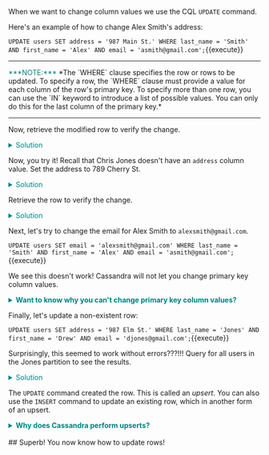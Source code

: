 When we want to change column values we use the CQL `UPDATE` command.

Here's an example of how to change Alex Smith's address:

`UPDATE users
  SET address = '987 Main St.'
  WHERE last_name = 'Smith'
  AND first_name = 'Alex'
  AND email = 'asmith@gmail.com';`{{execute}}

  ---

  <p><span  style="color:teal">***NOTE:***</span> *The `WHERE` clause specifies the row or rows to be updated. To specify a row, the `WHERE` clause must provide a value for each column of the row's primary key. To specify more than one row, you can use the `IN` keyword to introduce a list of possible values. You can only do this for the last column of the primary key.*</p>

  ---

Now, retrieve the modified row to verify the change.

<details>
  <summary style="color:teal">Solution</summary>

`SELECT * FROM users
  WHERE last_name = 'Smith'
  AND first_name = 'Alex'
  AND email = 'asmith@gmail.com';`{{execute}}

</details>

Now, you try it! Recall that Chris Jones doesn't have an `address` column value.
Set the address to 789 Cherry St.

<details>
  <summary style="color:teal">Solution</summary>

`UPDATE users
  SET address = '789 Cherry St.'
  WHERE last_name = 'Jones'
  AND first_name = 'Chris'
  AND email = 'cjones@gmail.com';`{{execute}}

</details>

Retrieve the row to verify the change.

<details>
  <summary style="color:teal">Solution</summary>

`SELECT * FROM users
  WHERE last_name = 'Jones'
  AND first_name = 'Chris'
  AND email = 'cjones@gmail.com';`{{execute}}

</details>

Next, let's try to change the email for Alex Smith to `alexsmith@gmail.com`.

`UPDATE users
  SET email = 'alexsmith@gmail.com'
  WHERE last_name = 'Smith'
  AND first_name = 'Alex'
  AND email = 'asmith@gmail.com';`{{execute}}

We see this doesn't work! Cassandra will not let you change primary key column values.

<details>
  <summary style="color:teal"><b>Want to know why you can't change primary key column values?</b></summary>

  <p style="color:teal"><i>There are two parts to the primary key: the partition key columns and the clustering columns.
  Since Cassandra hashes the partition key to find the partition, changing a partition key column would require removing the row from the old partition and adding it to a new partition.
  If you really need to do this, you can handle this at the application level - or at least you'll be able to after you complete the next step where you will learn about `DELETE` :).
  Similarly, changing a clustering column would require Cassandra to reorder the rows in the partition. Again, if you need to do this, you will handle it in the application by deleting the row and re-adding it with the new primary key values.</i></p>

</details>

Finally, let's update a non-existent row:

`UPDATE users
  SET address = '987 Elm St.'
  WHERE last_name = 'Jones'
  AND first_name = 'Drew'
  AND email = 'djones@gmail.com';`{{execute}}

Surprisingly, this seemed to work without errors???!!!
Query for all users in the Jones partition to see the results.

<details>
  <summary style="color:teal">Solution</summary>

`SELECT * FROM users
  WHERE last_name = 'Jones';`{{execute}}

</details>

The `UPDATE` command created the row.
This is called an _upsert_.
You can also use the `INSERT` command to update an existing row, which in another form of an upsert.

<details>
  <summary style="color:teal"><b>Why does Cassandra perform upserts?</b></summary>

  <p style="color:teal"><i>Cassandra is built for speed.
  As a result, Cassandra does not read a row before writing the row.
  So, an `UPDATE` doesn't check to see if the row exists before changing it.
  Instead, Cassandra just writes the values.
  Similarly, the `INSERT` command doesn't check to see if the row exists before writing.
  So, if the row does exist, the `INSERT` command logically writes over the previous values.</i></p>

</details>

<br>
## Superb! You now know how to update rows!
